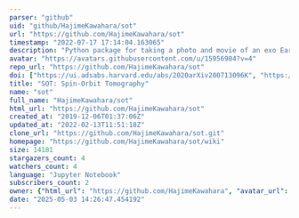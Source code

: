 ```yaml
---
parser: "github"
uid: "github/HajimeKawahara/sot"
url: "https://github.com/HajimeKawahara/sot"
timestamp: "2022-07-17 17:14:04.163065"
description: "Python package for taking a photo and movie of an exo Earth"
avatar: "https://avatars.githubusercontent.com/u/15956904?v=4"
repo_url: "https://github.com/HajimeKawahara/sot"
doi: ["https://ui.adsabs.harvard.edu/abs/2020arXiv200713096K", "https://ui.adsabs.harvard.edu/abs/2020ascl.soft08004K/abstract"]
title: "SOT: Spin-Orbit Tomography"
name: "sot"
full_name: "HajimeKawahara/sot"
html_url: "https://github.com/HajimeKawahara/sot"
created_at: "2019-12-06T01:37:06Z"
updated_at: "2022-02-13T11:51:18Z"
clone_url: "https://github.com/HajimeKawahara/sot.git"
homepage: "https://github.com/HajimeKawahara/sot/wiki"
size: 14181
stargazers_count: 4
watchers_count: 4
language: "Jupyter Notebook"
subscribers_count: 2
owner: {"html_url": "https://github.com/HajimeKawahara", "avatar_url": "https://avatars.githubusercontent.com/u/15956904?v=4", "login": "HajimeKawahara", "type": "User"}
date: "2025-05-03 14:26:47.454192"
---
```

